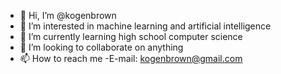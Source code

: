 - 👋 Hi, I’m @kogenbrown
- 👀 I’m interested in machine learning and artificial intelligence
- 🌱 I’m currently learning high school computer science
- 💞️ I’m looking to collaborate on anything
- 📫 How to reach me
        -E-mail: kogenbrown@gmail.com

